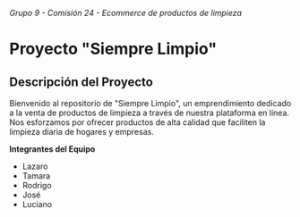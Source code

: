 *Grupo 9 - Comisión 24 - Ecommerce de productos de limpieza*

# Proyecto "Siempre Limpio"
## Descripción del Proyecto

Bienvenido al repositorio de "Siempre Limpio", un emprendimiento dedicado a la venta de productos de limpieza a través de nuestra plataforma en línea. Nos esforzamos por ofrecer productos de alta calidad que faciliten la limpieza diaria de hogares y empresas.

**Integrantes del Equipo**

   * Lazaro
   * Tamara
   * Rodrigo
   * José
   * Luciano


